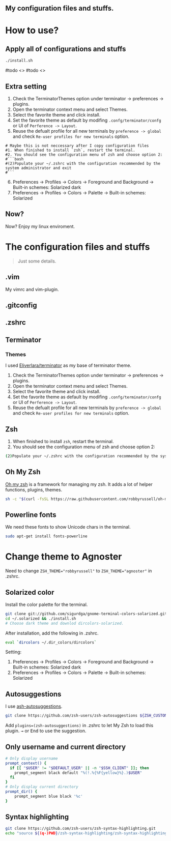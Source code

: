 My configuration files and stuffs.
---

# How to use?
## Apply all of configurations and stuffs
```bash
./install.sh
```

#todo <<zof>>
#todo <<zof>>
## Extra setting
1. Check the TerminatorThemes option under terminator -> preferences -> plugins.
2. Open the terminator context menu and select Themes.
3. Select the favorite theme and click install.
4. Set the favorite theme as default by modifing `.confg/terminator/confg` or UI of `Perference -> Layout`.
5. Reuse the defualt profile for all new terminals by `preference -> global` and check `Re-user profiles for new terminals` option.
```
# Maybe this is not neccessary after I copy configuration files
#1. When finished to install `zsh`, restart the terminal.
#2. You should see the configuration menu of zsh and choose option 2: 
#```bash
#(2)Populate your ~/.zshrc with the configuration recommended by the system administrator and exit
#```
```
6. Preferences -> Profiles -> Colors -> Foreground and Background -> Built-in schemes: Solarized dark
7. Preferences -> Profiles -> Colors -> Palette -> Built-in schemes: Solarized

## Now?
Now? Enjoy my linux enviroment.

# The configuration files and stuffs
> Just some details.
## .vim
My vimrc and vim-plugin.

## .gitconfig

## .zshrc

## Terminator
### Themes
I used [Eliverlara/terminator](https://github.com/EliverLara/terminator-themes) as my base of terminator theme.

1. Check the TerminatorThemes option under terminator -> preferences -> plugins.
2. Open the terminator context menu and select Themes.
3. Select the favorite theme and click install.
4. Set the favorite theme as default by modifing `.confg/terminator/confg` or UI of `Perference -> Layout`.
5. Reuse the defualt profile for all new terminals by `preference -> global` and check `Re-user profiles for new terminals` option.

## Zsh
1. When finished to install `zsh`, restart the terminal.
2. You should see the configuration menu of zsh and choose option 2: 
```bash
(2)Populate your ~/.zshrc with the configuration recommended by the system administrator and exit
```

## Oh My Zsh
[Oh my zsh](https://github.com/ohmyzsh/ohmyzsh.git) is a framework for managing my zsh. It adds a lot of helper functions, plugins, themes.
```bash
sh -c "$(curl -fsSL https://raw.githubusercontent.com/robbyrussell/oh-my-zsh/master/tools/install.sh)"
```

## Powerline fonts
We need these fonts to show Unicode chars in the terminal.
```bash
sudo apt-get install fonts-powerline
```

# Change theme to Agnoster
Need to change `ZSH_THEME="robbyrussell"` to `ZSH_THEME="agnoster"` in .zshrc.

## Solarized color
Install the color palette for the terminal.
```bash
git clone git://github.com/sigurdga/gnome-terminal-colors-solarized.git ~/.solarized
cd ~/.solarized && ./install.sh
# Choose dark theme and downlod dircolors-solarized.
```
After installation, add the following in .zshrc.
```bash
eval `dircolors ~/.dir_colors/dircolors`
```
Setting:
1. Preferences -> Profiles -> Colors -> Foreground and Background -> Built-in schemes: Solarized dark
2. Preferences -> Profiles -> Colors -> Palette -> Built-in schemes: Solarized

## Autosuggestions
I use [ash-autosuggestions](https://github.com/zsh-users/zsh-autosuggestions).
```bash
git clone https://github.com/zsh-users/zsh-autosuggestions ${ZSH_CUSTOM:-~/.oh-my-zsh/custom}/plugins/zsh-autosuggestions
```
Add `plugins=(zsh-autosuggestions)` in .zshrc to let My Zsh to load this plugin. <kbd>→</kbd> or <kbd>End</kbd> to use the suggestion.

## Only username and current directory
```bash
# Only display username
prompt_context() {
  if [[ "$USER" != "$DEFAULT_USER" || -n "$SSH_CLIENT" ]]; then
    prompt_segment black default "%(!.%{%F{yellow}%}.)$USER"
  fi  
}
# Only display current directory
prompt_dir() {
    prompt_segment blue black '%c'
}
```

## Syntax highlighting
```bash
git clone https://github.com/zsh-users/zsh-syntax-highlighting.git
echo "source ${(q-)PWD}/zsh-syntax-highlighting/zsh-syntax-highlighting.zsh" >> ${ZDOTDIR:-$HOME}/.zshrc
```


